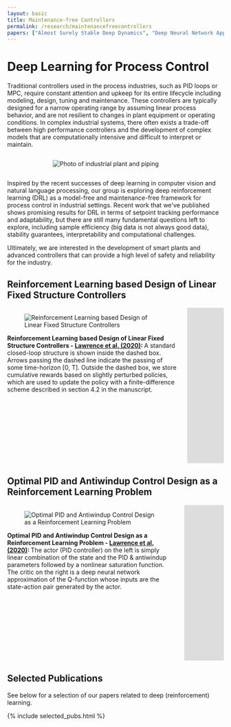 ```yaml
---
layout: basic
title: Maintenance-free Controllers
permalink: /research/maintenancefreecontrollers
papers: ["Almost Surely Stable Deep Dynamics", "Deep Neural Network Approximation of Nonlinear Model Predictive Control", "Optimal PID and Antiwindup Control Design as a Reinforcement Learning Problem", "Reinforcement Learning based Design of Linear Fixed Structure Controllers", "Towards Self-Driving Processes: A Deep Reinforcement Learning Approach to Control"]
---
```


# Deep Learning for Process Control

Traditional controllers used in the process industries, such as PID loops or MPC, require constant attention and upkeep for its entire lifecycle including modeling, design, tuning and maintenance. These controllers are typically designed for a narrow operating range by assuming linear process behavior, and are not resilient to changes in plant equipment or operating conditions. In complex industrial systems, there often exists a trade-off between high performance controllers and the development of complex models that are computationally intensive and difficult to interpret or maintain.

<div class="columns">
  <div class="column is-one-quarter is-hidden-mobile"></div>
  <div class="column">
    <figure class="image">
      <img src="{{ site.baseurl }}/assets/img/pexels-magda-ehlers-2569842.jpg" alt="Photo of industrial plant and piping" title="Photo of industrial plant and piping. Royalty-free image from Pexel">
    </figure>
  </div>
  <div class="column is-one-quarter is-hidden-mobile"></div>
</div>

Inspired by the recent successes of deep learning in computer vision and natural language processing, our group is exploring deep reinforcement learning (DRL) as a model-free and maintenance-free framework for process control in industrial settings. Recent work that we've published shows promising results for DRL in terms of setpoint tracking performance and adaptability, but there are still many fundamental questions left to explore, including sample efficiency (big data is not always good data), stability guarantees, interpretability and computational challenges.

Ultimately, we are interested in the development of smart plants and advanced controllers that can provide a high level of safety and reliability for the industry.


## Reinforcement Learning based Design of Linear Fixed Structure Controllers

<div class="columns">
  <div class="column">
    <figure class="image">
      <img src="{{ site.baseurl }}/assets/img/deeprl.png" alt="Reinforcement Learning based Design of Linear Fixed Structure Controllers" title="Reinforcement Learning based Design of Linear Fixed Structure Controllers">
    </figure>
    <figcaption><b>Reinforcement Learning based Design of Linear Fixed Structure Controllers - <a href="{{ site.baseurl }}/assets/preprints/IFAC_PID_RL_2020-8.pdf">Lawrence et al. (2020)</a>: </b>A standard closed-loop structure is shown inside the dashed box. Arrows passing the dashed line indicate the passing of some time-horizon [0, T]. Outside the dashed box, we store cumulative rewards based on slightly perturbed policies, which are used to update the policy with a finite-difference scheme described in section 4.2 in the manuscript.</figcaption>
  </div>
  <div class="column">
    <div class="video-wrapper">
      <iframe src="https://player.vimeo.com/video/455075386" width="640" height="361" frameborder="0" allow="autoplay; fullscreen" allowfullscreen></iframe>
    </div>    
  </div>  
</div>

## Optimal PID and Antiwindup Control Design as a Reinforcement Learning Problem

<div class="columns">
  <div class="column">
    <figure class="image">
      <img src="{{ site.baseurl }}/assets/img/deeprl_pid.png" alt="Optimal PID and Antiwindup Control Design as a Reinforcement Learning Problem" title="Optimal PID and Antiwindup Control Design as a Reinforcement Learning Problem">
    </figure>
    <figcaption><b>Optimal PID and Antiwindup Control Design as a Reinforcement Learning Problem - <a href="{{ site.baseurl }}/assets/preprints/IFAC_PID_RL_2020-7.pdf">Lawrence et al. (2020)</a>: </b>The actor (PID controller) on the left is simply linear combination of the state and the PID & antiwindup parameters followed by a nonlinear saturation function. The critic on the right is a deep neural network approximation of the Q-function whose inputs are the state-action pair generated by the actor.</figcaption>
  </div>
  <div class="column">
    <div class="video-wrapper">
      <iframe src="https://player.vimeo.com/video/455075443" width="640" height="361" frameborder="0" allow="autoplay; fullscreen" allowfullscreen></iframe>
    </div>
  </div>
</div>


## Selected Publications

See below for a selection of our papers related to deep (reinforcement) learning.

{% include selected_pubs.html %}

